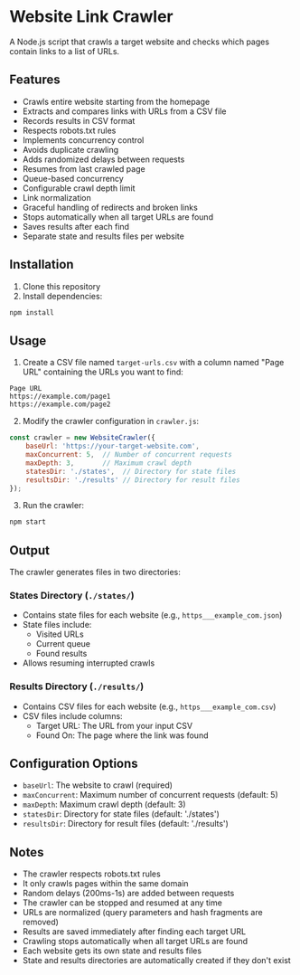 # Website Link Crawler

A Node.js script that crawls a target website and checks which pages contain links to a list of URLs.

## Features

- Crawls entire website starting from the homepage
- Extracts and compares links with URLs from a CSV file
- Records results in CSV format
- Respects robots.txt rules
- Implements concurrency control
- Avoids duplicate crawling
- Adds randomized delays between requests
- Resumes from last crawled page
- Queue-based concurrency
- Configurable crawl depth limit
- Link normalization
- Graceful handling of redirects and broken links
- Stops automatically when all target URLs are found
- Saves results after each find
- Separate state and results files per website

## Installation

1. Clone this repository
2. Install dependencies:
```bash
npm install
```

## Usage

1. Create a CSV file named `target-urls.csv` with a column named "Page URL" containing the URLs you want to find:
```csv
Page URL
https://example.com/page1
https://example.com/page2
```

2. Modify the crawler configuration in `crawler.js`:
```javascript
const crawler = new WebsiteCrawler({
    baseUrl: 'https://your-target-website.com',
    maxConcurrent: 5,  // Number of concurrent requests
    maxDepth: 3,       // Maximum crawl depth
    statesDir: './states',  // Directory for state files
    resultsDir: './results' // Directory for result files
});
```

3. Run the crawler:
```bash
npm start
```

## Output

The crawler generates files in two directories:

### States Directory (`./states/`)
- Contains state files for each website (e.g., `https___example_com.json`)
- State files include:
  - Visited URLs
  - Current queue
  - Found results
- Allows resuming interrupted crawls

### Results Directory (`./results/`)
- Contains CSV files for each website (e.g., `https___example_com.csv`)
- CSV files include columns:
  - Target URL: The URL from your input CSV
  - Found On: The page where the link was found

## Configuration Options

- `baseUrl`: The website to crawl (required)
- `maxConcurrent`: Maximum number of concurrent requests (default: 5)
- `maxDepth`: Maximum crawl depth (default: 3)
- `statesDir`: Directory for state files (default: './states')
- `resultsDir`: Directory for result files (default: './results')

## Notes

- The crawler respects robots.txt rules
- It only crawls pages within the same domain
- Random delays (200ms-1s) are added between requests
- The crawler can be stopped and resumed at any time
- URLs are normalized (query parameters and hash fragments are removed)
- Results are saved immediately after finding each target URL
- Crawling stops automatically when all target URLs are found
- Each website gets its own state and results files
- State and results directories are automatically created if they don't exist 